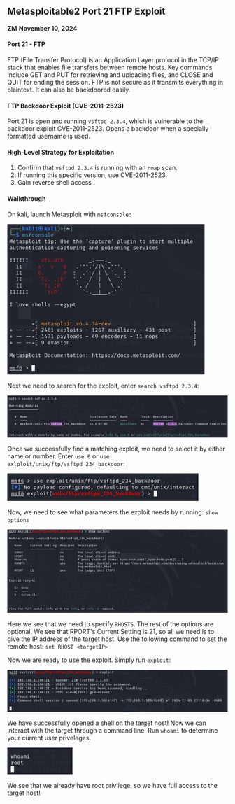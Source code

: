 ## Metasploitable2 Port 21 FTP Exploit
**ZM**
**November 10, 2024**

#### Port 21 - FTP
FTP (File Transfer Protocol) is an Application Layer protocol in the TCP/IP stack that enables file transfers between remote hosts. Key commands include GET and PUT for retrieving and uploading files, and CLOSE and QUIT for ending the session. FTP is not secure as it transmits everything in plaintext. It can also be backdoored easily.  

#### FTP Backdoor Exploit (CVE-2011-2523)
Port 21 is open and running `vsftpd 2.3.4`, which is vulnerable to the backdoor exploit CVE-2011-2523. Opens a backdoor when a specially formatted username is used. 

#### High-Level Strategy for Exploitation
1. Confirm that `vsftpd 2.3.4` is running with an `nmap` scan.
2. If running this specific version, use CVE-2011-2523.
3. Gain reverse shell access .

#### Walkthrough
On kali, launch Metasploit with `msfconsole:`

![Launch Metasploit](/assets/img/MS2_21_IMG1.png)

Next we need to search for the exploit, enter `search vsftpd 2.3.4`:

![Search vsftpd 2.3.4](/assets/img/MS2_21_IMG2.png)

Once we successfully find a matching exploit, we need to select it by either name or number. Enter `use 0` or `use exlploit/unix/ftp/vsftpd_234_backdoor`:

![Select exploit](/assets/img/MS2_21_IMG3.png)

Now, we need to see what parameters the exploit needs by running: 
`show options`

![Show options](/assets/img/MS2_21_IMG4.png)

Here we see that we need to specify `RHOSTS`. The rest of the options are optional. We see that RPORT's Current Setting is 21, so all we need is to give the IP address of the target host. Use the following command to set the remote host:
`set RHOST <targetIP>`

Now we are ready to use the exploit. Simply run `exploit`:

![Launch the exploit](/assets/img/MS2_21_IMG5.png)

We have successfully opened a shell on the target host! Now we can interact with the target through a command line. Run `whoami` to determine your current user priveleges. 

![Check whoami](/assets/img/MS2_21_IMG6.png)

We see that we already have root privilege, so we have full access to the target host!
